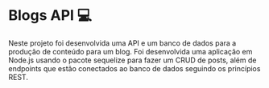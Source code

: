 # Blogs API 💻
Neste projeto foi desenvolvida uma API e um banco de dados para a produção de conteúdo para um blog.
Foi desenvolvida uma aplicação em Node.js usando o pacote sequelize para fazer um CRUD de posts, além de endpoints que estão conectados ao banco de dados seguindo os princípios REST.


